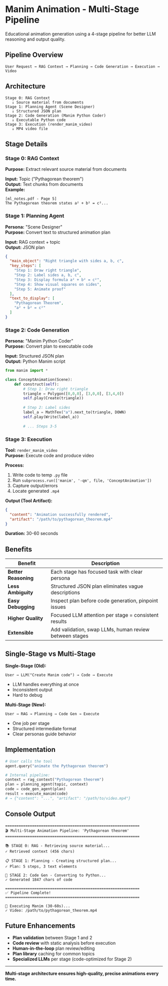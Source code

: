 # Manim Animation - Multi-Stage Pipeline

Educational animation generation using a 4-stage pipeline for better LLM reasoning and output quality.

## Pipeline Overview

```
User Request → RAG Context → Planning → Code Generation → Execution → Video
```

## Architecture

```
Stage 0: RAG Context
   ↓ Source material from documents
Stage 1: Planning Agent (Scene Designer)
   ↓ Structured JSON plan
Stage 2: Code Generation (Manim Python Coder)
   ↓ Executable Python code
Stage 3: Execution (render_manim_video)
   ↓ MP4 video file
```

## Stage Details

### Stage 0: RAG Context

**Purpose:** Extract relevant source material from documents

**Input:** Topic ("Pythagorean theorem")  
**Output:** Text chunks from documents  
**Example:**
```
[ml_notes.pdf - Page 5]
The Pythagorean theorem states a² + b² = c²...
```

### Stage 1: Planning Agent

**Persona:** "Scene Designer"  
**Purpose:** Convert text to structured animation plan

**Input:** RAG context + topic  
**Output:** JSON plan

```json
{
  "main_object": "Right triangle with sides a, b, c",
  "key_steps": [
    "Step 1: Draw right triangle",
    "Step 2: Label sides a, b, c",
    "Step 3: Display formula a² + b² = c²",
    "Step 4: Show visual squares on sides",
    "Step 5: Animate proof"
  ],
  "text_to_display": [
    "Pythagorean Theorem",
    "a² + b² = c²"
  ]
}
```

### Stage 2: Code Generation

**Persona:** "Manim Python Coder"  
**Purpose:** Convert plan to executable code

**Input:** Structured JSON plan  
**Output:** Python Manim script

```python
from manim import *

class ConceptAnimation(Scene):
    def construct(self):
        # Step 1: Draw right triangle
        triangle = Polygon([0,0,0], [3,0,0], [3,4,0])
        self.play(Create(triangle))
        
        # Step 2: Label sides
        label_a = MathTex("a").next_to(triangle, DOWN)
        self.play(Write(label_a))
        
        # ... Steps 3-5
```

### Stage 3: Execution

**Tool:** `render_manim_video`  
**Purpose:** Execute code and produce video

**Process:**
1. Write code to temp `.py` file
2. Run `subprocess.run(['manim', '-qm', file, 'ConceptAnimation'])`
3. Capture output/errors
4. Locate generated `.mp4`

**Output (Tool Artifact):**
```json
{
  "content": "Animation successfully rendered",
  "artifact": "/path/to/pythagorean_theorem.mp4"
}
```

**Duration:** 30-60 seconds

## Benefits

| Benefit | Description |
|---------|-------------|
| **Better Reasoning** | Each stage has focused task with clear persona |
| **Less Ambiguity** | Structured JSON plan eliminates vague descriptions |
| **Easy Debugging** | Inspect plan before code generation, pinpoint issues |
| **Higher Quality** | Focused LLM attention per stage = consistent results |
| **Extensible** | Add validation, swap LLMs, human review between stages |

## Single-Stage vs Multi-Stage

**Single-Stage (Old):**
```
User → LLM("Create Manim code") → Code → Execute
```
- LLM handles everything at once
- Inconsistent output
- Hard to debug

**Multi-Stage (New):**
```
User → RAG → Planning → Code Gen → Execute
```
- One job per stage
- Structured intermediate format
- Clear personas guide behavior

## Implementation

```python
# User calls the tool
agent.query("animate the Pythagorean theorem")

# Internal pipeline:
context = rag_context("Pythagorean theorem")
plan = planning_agent(topic, context)
code = code_gen_agent(plan)
result = execute_manim(code)
# → {"content": "...", "artifact": "/path/to/video.mp4"}
```

## Console Output

```
============================================================
🎬 Multi-Stage Animation Pipeline: 'Pythagorean theorem'
============================================================

📚 STAGE 0: RAG - Retrieving source material...
✓ Retrieved context (456 chars)

📋 STAGE 1: Planning - Creating structured plan...
✓ Plan: 5 steps, 3 text elements

🐍 STAGE 2: Code Gen - Converting to Python...
✓ Generated 1847 chars of code

============================================================
✅ Pipeline Complete!
============================================================

🎥 Executing Manim (30-60s)...
✓ Video: /path/to/pythagorean_theorem.mp4
```

## Future Enhancements

- **Plan validation** between Stage 1 and 2
- **Code review** with static analysis before execution
- **Human-in-the-loop** plan review/editing
- **Plan library** caching for common topics
- **Specialized LLMs** per stage (code-optimized for Stage 2)

---

**Multi-stage architecture ensures high-quality, precise animations every time.**
